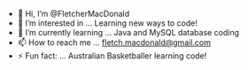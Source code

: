- 👋 Hi, I’m @FletcherMacDonald
- 👀 I’m interested in ... Learning new ways to code!
- 🌱 I’m currently learning ... Java and MySQL database coding
- 📫 How to reach me ... fletch.macdonald@gmail.com
- ⚡ Fun fact: ... Australian Basketballer learning code!

<!---
FletcherMacDonald/FletcherMacDonald is a ✨ special ✨ repository because its `README.md` (this file) appears on your GitHub profile.
You can click the Preview link to take a look at your changes.
--->
